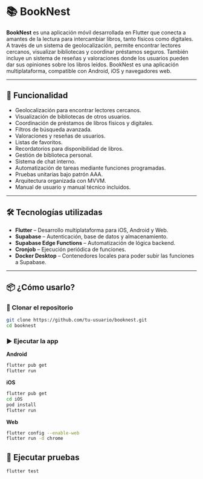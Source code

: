 # 📚 BookNest

**BookNest** es una aplicación móvil desarrollada en Flutter que conecta a amantes de la lectura para intercambiar libros, tanto físicos como digitales. A través de un sistema de geolocalización, permite encontrar lectores cercanos, visualizar bibliotecas y coordinar préstamos seguros. También incluye un sistema de reseñas y valoraciones donde los usuarios pueden dar sus opiniones sobre los libros leídos.
BookNest es una aplicación multiplataforma, compatible con Android, iOS y navegadores web.

---

## 🚀 Funcionalidad

- Geolocalización para encontrar lectores cercanos.  
- Visualización de bibliotecas de otros usuarios.  
- Coordinación de préstamos de libros físicos y digitales.  
- Filtros de búsqueda avanzada.  
- Valoraciones y reseñas de usuarios.  
- Listas de favoritos.  
- Recordatorios para disponibilidad de libros.  
- Gestión de biblioteca personal.  
- Sistema de chat interno.  
- Automatización de tareas mediante funciones programadas.  
- Pruebas unitarias bajo patrón AAA.  
- Arquitectura organizada con MVVM.  
- Manual de usuario y manual técnico incluidos.  

---

## 🛠 Tecnologías utilizadas

- **Flutter** – Desarrollo multiplataforma para iOS, Android y Web.  
- **Supabase** – Autenticación, base de datos y almacenamiento.  
- **Supabase Edge Functions** – Automatización de lógica backend.  
- **Cronjob** – Ejecución periódica de funciones.  
- **Docker Desktop** – Contenedores locales para poder subir las funciones a Supabase.  

---

## 📦 ¿Cómo usarlo?

### 🔽 Clonar el repositorio

```bash
git clone https://github.com/tu-usuario/booknest.git
cd booknest
```

### ▶️ Ejecutar la app
**Android**
```bash
flutter pub get
flutter run
```

**iOS**
```bash
flutter pub get
cd iOS
pod install
flutter run
```

**Web**
```bash
flutter config --enable-web
flutter run -d chrome
```

## 🧪 Ejecutar pruebas
```bash
flutter test
```